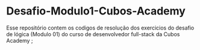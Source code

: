 # Desafio-Modulo1-Cubos-Academy

Esse repositório contem os codigos de resolução dos exercicios do desafio de lógica (Modulo 01) do curso de desenvolvedor full-stack da Cubos Academy ;
